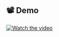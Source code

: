 ## 📽️ Demo

[![Watch the video](https://img.youtube.com/vi/GnTkAuUrWzE/0.jpg)](https://youtu.be/GnTkAuUrWzE?si=XkKn_F-P6jok1Q9T)

